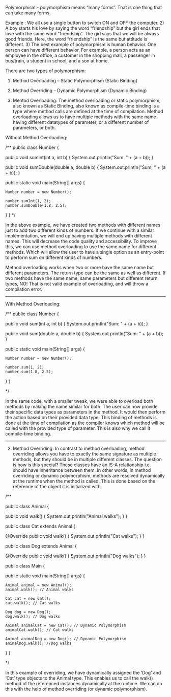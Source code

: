 Polymorphism:- polymorphism means “many forms”. That is one thing that can take many forms. 

Example : 
We all use a single button to switch ON and OFF the computer.
2) A boy starts his love by saying the word “friendship” but the girl ends that love with the same word “friendship”. The girl says that we will be always good friends. Here, the word “friendship” is the same but attitude is different.
3)  The best example of polymorphism is human behavior. One person can have different behavior. For example, a person acts as an employee in the office, a customer in the shopping mall, a passenger in bus/train, a student in school, and a son at home.

There are two types of polymorphism:
1) Method Overloading – Static Polymorphism (Static Binding)
2) Method Overriding – Dynamic Polymorphism (Dynamic Binding)


1) Mehtod Overloading: The method overloading or static polymorphism, also known as Static Binding, also known as compile-time binding is a type where method calls are defined at the time of compilation. Method overloading allows us to have multiple methods with the same name having different datatypes of parameter, or a different number of parameters, or both.

Without Method Overloading:

/**
public class Number {

  public void sumInt(int a, int b) {
	System.out.println("Sum: " + (a + b));
  }

  public void sumDouble(double a, double b) {
	System.out.println("Sum: " + (a + b));
  }

  public static void main(String[] args) {

	Number number = new Number();

	number.sumInt(1, 2);
	number.sumDouble(1.8, 2.5);
  }
}
*/

In the above example, we have created two methods with different names just to add two different kinds of numbers. If we continue with a similar implementation, we will end up having multiple methods with different names. This will decrease the code quality and accessibility. To improve this, we can use method overloading to use the same name for different methods. Which will allow the user to have a single option as an entry-point to perform sum on different kinds of numbers.

Method overloading works when two or more have the same name but different parameters. The return type can be the same as well as different. If two methods have the same name, same parameters but different return types, NO! That is not valid example of overloading, and will throw a compilation error.

--------------------------------------------------------------------------------------------------------------------------------------------------------------------

With Method Overloading:

/**
public class Number {

  public void sum(int a, int b) {
	System.out.println("Sum: " + (a + b));
  }

  public void sum(double a, double b) {
	System.out.println("Sum: " + (a + b));
  }

  public static void main(String[] args) {

	Number number = new Number();

	number.sum(1, 2);
	number.sum(1.8, 2.5);
  }
}

*/

In the same code, with a smaller tweak, we were able to overload both methods by making the name similar for both. The user can now provide their specific data types as parameters in the method. It would then perform the action based on their provided data type. This binding of methods is done at the time of compilation as the compiler knows which method will be called with the provided type of parameter. This is also why we call it compile-time binding.

********************************************************************************************************************************************************************

2) Method Overriding: In contrast to method overloading, method overriding allows you have to exactly the same signature as multiple methods, but they should be in multiple different classes. The question is how is this special? These classes have an IS-A relationship i.e. should have inheritance between them. In other words, in method overriding or dynamic polymorphism, methods are resolved dynamically at the runtime when the method is called. This is done based on the reference of the object it is initialized with.

/**

public class Animal {

  public void walk() {
	System.out.println("Animal walks");
  }
}

public class Cat extends Animal {

  @Override
  public void walk() {
	System.out.println("Cat walks");
  }
}

public class Dog extends Animal {

  @Override
  public void walk() {
	System.out.println("Dog walks");
  }
}

public class Main {

  public static void main(String[] args) {

	Animal animal = new Animal();
	animal.walk(); // Animal walks

	Cat cat = new Cat();
	cat.walk(); // Cat walks

	Dog dog = new Dog();
	dog.walk(); // Dog walks

	Animal animalCat = new Cat(); // Dynamic Polymorphism
	animalCat.walk(); // Cat walks
	
	Animal animalDog = new Dog(); // Dynamic Polymorphism
	animalDog.walk(); //Dog walks
  }
}

*/

In this example of overriding, we have dynamically assigned the ‘Dog’ and ‘Cat’ type objects to the Animal type. This enables us to call the walk() method of the referenced instances dynamically at the runtime. We can do this with the help of method overriding (or dynamic polymorphism).